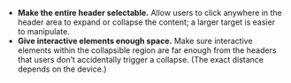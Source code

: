 - **Make the entire header selectable.** Allow users to click anywhere in the header area to expand or collapse the content; a larger target is easier to manipulate.
- **Give interactive elements enough space.** Make sure interactive elements within the collapsible region are far enough from the headers that users don’t accidentally trigger a collapse. (The exact distance depends on the device.)
